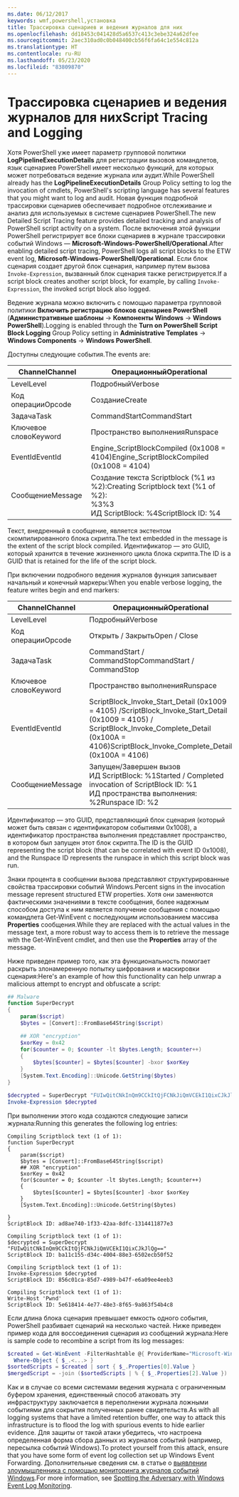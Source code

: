 ```yaml
---
ms.date: 06/12/2017
keywords: wmf,powershell,установка
title: Трассировка сценариев и ведения журналов для них
ms.openlocfilehash: dd18453c041428d5a6537c413c3ebe324a62dfee
ms.sourcegitcommit: 2aec310ad0c0b048400cb56f6fa64c1e554c812a
ms.translationtype: HT
ms.contentlocale: ru-RU
ms.lasthandoff: 05/23/2020
ms.locfileid: "83809870"
---
```

# <a name="script-tracing-and-logging"></a><span data-ttu-id="7ae5f-103">Трассировка сценариев и ведения журналов для них</span><span class="sxs-lookup"><span data-stu-id="7ae5f-103">Script Tracing and Logging</span></span>

<span data-ttu-id="7ae5f-104">Хотя PowerShell уже имеет параметр групповой политики **LogPipelineExecutionDetails** для регистрации вызовов командлетов, язык сценариев PowerShell имеет несколько функций, для которых может потребоваться ведение журнала или аудит.</span><span class="sxs-lookup"><span data-stu-id="7ae5f-104">While PowerShell already has the **LogPipelineExecutionDetails** Group Policy setting to log the invocation of cmdlets, PowerShell's scripting language has several features that you might want to log and audit.</span></span> <span data-ttu-id="7ae5f-105">Новая функция подробной трассировки сценариев обеспечивает подробное отслеживание и анализ для используемых в системе сценариев PowerShell.</span><span class="sxs-lookup"><span data-stu-id="7ae5f-105">The new Detailed Script Tracing feature provides detailed tracking and analysis of PowerShell script activity on a system.</span></span> <span data-ttu-id="7ae5f-106">После включения этой функции PowerShell регистрирует все блоки сценариев в журнале трассировки событий Windows — **Microsoft-Windows-PowerShell/Operational**.</span><span class="sxs-lookup"><span data-stu-id="7ae5f-106">After enabling detailed script tracing, PowerShell logs all script blocks to the ETW event log, **Microsoft-Windows-PowerShell/Operational**.</span></span> <span data-ttu-id="7ae5f-107">Если блок сценария создает другой блок сценария, например путем вызова `Invoke-Expression`, вызванный блок сценария также регистрируется.</span><span class="sxs-lookup"><span data-stu-id="7ae5f-107">If a script block creates another script block, for example, by calling `Invoke-Expression`, the invoked script block also logged.</span></span>

<span data-ttu-id="7ae5f-108">Ведение журнала можно включить с помощью параметра групповой политики **Включить регистрацию блоков сценариев PowerShell** (**Административные шаблоны** -> **Компоненты Windows** -> **Windows PowerShell**).</span><span class="sxs-lookup"><span data-stu-id="7ae5f-108">Logging is enabled through the **Turn on PowerShell Script Block Logging** Group Policy setting in **Administrative Templates** -> **Windows Components** -> **Windows PowerShell**.</span></span>

<span data-ttu-id="7ae5f-109">Доступны следующие события.</span><span class="sxs-lookup"><span data-stu-id="7ae5f-109">The events are:</span></span>

| <span data-ttu-id="7ae5f-110">Channel</span><span class="sxs-lookup"><span data-stu-id="7ae5f-110">Channel</span></span> |                               <span data-ttu-id="7ae5f-111">Операционный</span><span class="sxs-lookup"><span data-stu-id="7ae5f-111">Operational</span></span>                               |
| ------- | ----------------------------------------------------------------------- |
| <span data-ttu-id="7ae5f-112">Level</span><span class="sxs-lookup"><span data-stu-id="7ae5f-112">Level</span></span>   | <span data-ttu-id="7ae5f-113">Подробный</span><span class="sxs-lookup"><span data-stu-id="7ae5f-113">Verbose</span></span>                                                                 |
| <span data-ttu-id="7ae5f-114">Код операции</span><span class="sxs-lookup"><span data-stu-id="7ae5f-114">Opcode</span></span>  | <span data-ttu-id="7ae5f-115">Создание</span><span class="sxs-lookup"><span data-stu-id="7ae5f-115">Create</span></span>                                                                  |
| <span data-ttu-id="7ae5f-116">Задача</span><span class="sxs-lookup"><span data-stu-id="7ae5f-116">Task</span></span>    | <span data-ttu-id="7ae5f-117">CommandStart</span><span class="sxs-lookup"><span data-stu-id="7ae5f-117">CommandStart</span></span>                                                            |
| <span data-ttu-id="7ae5f-118">Ключевое слово</span><span class="sxs-lookup"><span data-stu-id="7ae5f-118">Keyword</span></span> | <span data-ttu-id="7ae5f-119">Пространство выполнения</span><span class="sxs-lookup"><span data-stu-id="7ae5f-119">Runspace</span></span>                                                                |
| <span data-ttu-id="7ae5f-120">EventId</span><span class="sxs-lookup"><span data-stu-id="7ae5f-120">EventId</span></span> | <span data-ttu-id="7ae5f-121">Engine_ScriptBlockCompiled (0x1008 = 4104)</span><span class="sxs-lookup"><span data-stu-id="7ae5f-121">Engine_ScriptBlockCompiled (0x1008 = 4104)</span></span>                              |
| <span data-ttu-id="7ae5f-122">Сообщение</span><span class="sxs-lookup"><span data-stu-id="7ae5f-122">Message</span></span> | <span data-ttu-id="7ae5f-123">Создание текста Scriptblock (%1 из %2):</span><span class="sxs-lookup"><span data-stu-id="7ae5f-123">Creating Scriptblock text (%1 of %2):</span></span> </br> <span data-ttu-id="7ae5f-124">%3</span><span class="sxs-lookup"><span data-stu-id="7ae5f-124">%3</span></span> </br> <span data-ttu-id="7ae5f-125">ИД ScriptBlock: %4</span><span class="sxs-lookup"><span data-stu-id="7ae5f-125">ScriptBlock ID: %4</span></span> |

<span data-ttu-id="7ae5f-126">Текст, внедренный в сообщение, является экстентом скомпилированного блока скрипта.</span><span class="sxs-lookup"><span data-stu-id="7ae5f-126">The text embedded in the message is the extent of the script block compiled.</span></span> <span data-ttu-id="7ae5f-127">Идентификатор — это GUID, который хранится в течение жизненного цикла блока скрипта.</span><span class="sxs-lookup"><span data-stu-id="7ae5f-127">The ID is a GUID that is retained for the life of the script block.</span></span>

<span data-ttu-id="7ae5f-128">При включении подробного ведения журналов функция записывает начальный и конечный маркеры:</span><span class="sxs-lookup"><span data-stu-id="7ae5f-128">When you enable verbose logging, the feature writes begin and end markers:</span></span>

| <span data-ttu-id="7ae5f-129">Channel</span><span class="sxs-lookup"><span data-stu-id="7ae5f-129">Channel</span></span> |                                 <span data-ttu-id="7ae5f-130">Операционный</span><span class="sxs-lookup"><span data-stu-id="7ae5f-130">Operational</span></span>                                |
| ------- | -------------------------------------------------------------------------- |
| <span data-ttu-id="7ae5f-131">Level</span><span class="sxs-lookup"><span data-stu-id="7ae5f-131">Level</span></span>   | <span data-ttu-id="7ae5f-132">Подробный</span><span class="sxs-lookup"><span data-stu-id="7ae5f-132">Verbose</span></span>                                                                    |
| <span data-ttu-id="7ae5f-133">Код операции</span><span class="sxs-lookup"><span data-stu-id="7ae5f-133">Opcode</span></span>  | <span data-ttu-id="7ae5f-134">Открыть / Закрыть</span><span class="sxs-lookup"><span data-stu-id="7ae5f-134">Open / Close</span></span>                                                               |
| <span data-ttu-id="7ae5f-135">Задача</span><span class="sxs-lookup"><span data-stu-id="7ae5f-135">Task</span></span>    | <span data-ttu-id="7ae5f-136">CommandStart / CommandStop</span><span class="sxs-lookup"><span data-stu-id="7ae5f-136">CommandStart / CommandStop</span></span>                                                 |
| <span data-ttu-id="7ae5f-137">Ключевое слово</span><span class="sxs-lookup"><span data-stu-id="7ae5f-137">Keyword</span></span> | <span data-ttu-id="7ae5f-138">Пространство выполнения</span><span class="sxs-lookup"><span data-stu-id="7ae5f-138">Runspace</span></span>                                                                   |
| <span data-ttu-id="7ae5f-139">EventId</span><span class="sxs-lookup"><span data-stu-id="7ae5f-139">EventId</span></span> | <span data-ttu-id="7ae5f-140">ScriptBlock\_Invoke\_Start\_Detail (0x1009 = 4105) /</span><span class="sxs-lookup"><span data-stu-id="7ae5f-140">ScriptBlock\_Invoke\_Start\_Detail (0x1009 = 4105) /</span></span> </br> <span data-ttu-id="7ae5f-141">ScriptBlock\_Invoke\_Complete\_Detail (0x100A = 4106)</span><span class="sxs-lookup"><span data-stu-id="7ae5f-141">ScriptBlock\_Invoke\_Complete\_Detail (0x100A = 4106)</span></span> |
| <span data-ttu-id="7ae5f-142">Сообщение</span><span class="sxs-lookup"><span data-stu-id="7ae5f-142">Message</span></span> | <span data-ttu-id="7ae5f-143">Запущен/Завершен вызов ИД ScriptBlock: %1</span><span class="sxs-lookup"><span data-stu-id="7ae5f-143">Started / Completed invocation of ScriptBlock ID: %1</span></span> </br> <span data-ttu-id="7ae5f-144">ИД пространства выполнения: %2</span><span class="sxs-lookup"><span data-stu-id="7ae5f-144">Runspace ID: %2</span></span> |

<span data-ttu-id="7ae5f-145">Идентификатор — это GUID, представляющий блок сценария (который может быть связан с идентификатором событиями 0x1008), а идентификатор пространства выполнения представляет пространство, в котором был запущен этот блок скрипта.</span><span class="sxs-lookup"><span data-stu-id="7ae5f-145">The ID is the GUID representing the script block (that can be correlated with event ID 0x1008), and the Runspace ID represents the runspace in which this script block was run.</span></span>

<span data-ttu-id="7ae5f-146">Знаки процента в сообщении вызова представляют структурированные свойства трассировки событий Windows.</span><span class="sxs-lookup"><span data-stu-id="7ae5f-146">Percent signs in the invocation message represent structured ETW properties.</span></span> <span data-ttu-id="7ae5f-147">Хотя они заменяются фактическими значениями в тексте сообщения, более надежным способом доступа к ним является получение сообщения с помощью командлета Get-WinEvent с последующим использованием массива **Properties** сообщения.</span><span class="sxs-lookup"><span data-stu-id="7ae5f-147">While they are replaced with the actual values in the message text, a more robust way to access them is to retrieve the message with the Get-WinEvent cmdlet, and then use the **Properties** array of the message.</span></span>

<span data-ttu-id="7ae5f-148">Ниже приведен пример того, как эта функциональность помогает раскрыть злонамеренную попытку шифрования и маскировки сценария:</span><span class="sxs-lookup"><span data-stu-id="7ae5f-148">Here's an example of how this functionality can help unwrap a malicious attempt to encrypt and obfuscate a script:</span></span>

```powershell
## Malware
function SuperDecrypt
{
    param($script)
    $bytes = [Convert]::FromBase64String($script)

    ## XOR "encryption"
    $xorKey = 0x42
    for($counter = 0; $counter -lt $bytes.Length; $counter++)
    {
        $bytes[$counter] = $bytes[$counter] -bxor $xorKey
    }
    [System.Text.Encoding]::Unicode.GetString($bytes)
}

$decrypted = SuperDecrypt "FUIwQitCNkInQm9CCkItQjFCNkJiQmVCEkI1QixCJkJlQg=="
Invoke-Expression $decrypted
```

<span data-ttu-id="7ae5f-149">При выполнении этого кода создаются следующие записи журнала:</span><span class="sxs-lookup"><span data-stu-id="7ae5f-149">Running this generates the following log entries:</span></span>

```Output
Compiling Scriptblock text (1 of 1):
function SuperDecrypt
{
    param($script)
    $bytes = [Convert]::FromBase64String($script)
    ## XOR "encryption"
    $xorKey = 0x42
    for($counter = 0; $counter -lt $bytes.Length; $counter++)
    {
        $bytes[$counter] = $bytes[$counter] -bxor $xorKey
    }
    [System.Text.Encoding]::Unicode.GetString($bytes)

}
ScriptBlock ID: ad8ae740-1f33-42aa-8dfc-1314411877e3

Compiling Scriptblock text (1 of 1):
$decrypted = SuperDecrypt "FUIwQitCNkInQm9CCkItQjFCNkJiQmVCEkI1QixCJkJlQg=="
ScriptBlock ID: ba11c155-d34c-4004-88e3-6502ecb50f52

Compiling Scriptblock text (1 of 1):
Invoke-Expression $decrypted
ScriptBlock ID: 856c01ca-85d7-4989-b47f-e6a09ee4eeb3

Compiling Scriptblock text (1 of 1):
Write-Host 'Pwnd'
ScriptBlock ID: 5e618414-4e77-48e3-8f65-9a863f54b4c8
```

Если длина блока сценария превышает емкость одного события, PowerShell разбивает сценарий на несколько частей. <span data-ttu-id="7ae5f-151">Ниже приведен пример кода для воссоединения сценария из сообщений журнала:</span><span class="sxs-lookup"><span data-stu-id="7ae5f-151">Here is sample code to recombine a script from its log messages:</span></span>

```powershell
$created = Get-WinEvent -FilterHashtable @{ ProviderName="Microsoft-Windows-PowerShell"; Id = 4104 } |
  Where-Object { $_.<...> }
$sortedScripts = $created | sort { $_.Properties[0].Value }
$mergedScript = -join ($sortedScripts | % { $_.Properties[2].Value })
```

<span data-ttu-id="7ae5f-152">Как и в случае со всеми системами ведения журнала с ограниченным буфером хранения, единственный способ атаковать эту инфраструктуру заключается в переполнении журнала ложными событиями для сокрытия полученных ранее свидетельств.</span><span class="sxs-lookup"><span data-stu-id="7ae5f-152">As with all logging systems that have a limited retention buffer, one way to attack this infrastructure is to flood the log with spurious events to hide earlier evidence.</span></span> <span data-ttu-id="7ae5f-153">Для защиты от такой атаки убедитесь, что настроена определенная форма сбора данных из журналов событий (например, пересылка событий Windows).</span><span class="sxs-lookup"><span data-stu-id="7ae5f-153">To protect yourself from this attack, ensure that you have some form of event log collection set up Windows Event Forwarding.</span></span> <span data-ttu-id="7ae5f-154">Дополнительные сведения см. в статье о [выявлении злоумышленника с помощью мониторинга журналов событий Windows](https://apps.nsa.gov/iaarchive/library/reports/spotting-the-adversary-with-windows-event-log-monitoring.cfm).</span><span class="sxs-lookup"><span data-stu-id="7ae5f-154">For more information, see [Spotting the Adversary with Windows Event Log Monitoring](https://apps.nsa.gov/iaarchive/library/reports/spotting-the-adversary-with-windows-event-log-monitoring.cfm).</span></span>
